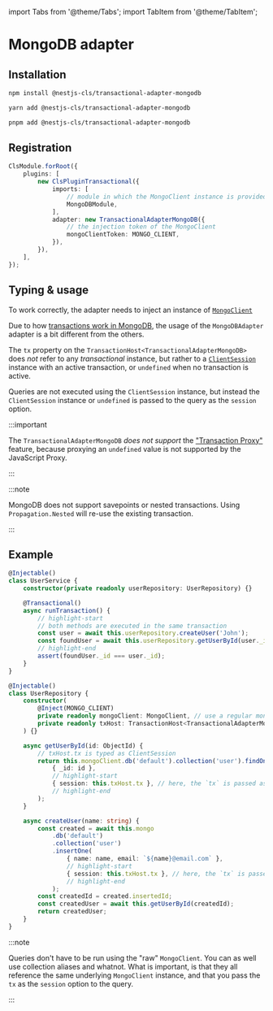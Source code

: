 import Tabs from '@theme/Tabs';
import TabItem from '@theme/TabItem';

# MongoDB adapter

## Installation

<Tabs>
<TabItem value="npm" label="npm" default>

```bash
npm install @nestjs-cls/transactional-adapter-mongodb
```

</TabItem>
<TabItem value="yarn" label="yarn">

```bash
yarn add @nestjs-cls/transactional-adapter-mongodb
```

</TabItem>
<TabItem value="pnpm" label="pnpm">

```bash
pnpm add @nestjs-cls/transactional-adapter-mongodb
```

</TabItem>
</Tabs>

## Registration

```ts
ClsModule.forRoot({
    plugins: [
        new ClsPluginTransactional({
            imports: [
                // module in which the MongoClient instance is provided
                MongoDBModule,
            ],
            adapter: new TransactionalAdapterMongoDB({
                // the injection token of the MongoClient
                mongoClientToken: MONGO_CLIENT,
            }),
        }),
    ],
});
```

## Typing & usage

To work correctly, the adapter needs to inject an instance of [`MongoClient`](https://mongodb.github.io/node-mongodb-native/6.7/classes/MongoClient.html)

Due to how [transactions work in MongoDB](https://www.mongodb.com/docs/drivers/node/current/fundamentals/transactions), the usage of the `MongoDBAdapter` adapter is a bit different from the others.

The `tx` property on the `TransactionHost<TransactionalAdapterMongoDB>` does _not_ refer to any _transactional_ instance, but rather to a [`ClientSession`](https://mongodb.github.io/node-mongodb-native/6.7/classes/ClientSession.html) instance with an active transaction, or `undefined` when no transaction is active.

Queries are not executed using the `ClientSession` instance, but instead the `ClientSession` instance or `undefined` is passed to the query as the `session` option.

:::important

The `TransactionalAdapterMongoDB` _does not support_ the ["Transaction Proxy"](./index.md#using-the-injecttransaction-decorator) feature, because proxying an `undefined` value is not supported by the JavaScript Proxy.

:::

:::note

MongoDB does not support savepoints or nested transactions. Using `Propagation.Nested` will re-use the existing transaction.

:::

## Example

```ts title="user.service.ts"
@Injectable()
class UserService {
    constructor(private readonly userRepository: UserRepository) {}

    @Transactional()
    async runTransaction() {
        // highlight-start
        // both methods are executed in the same transaction
        const user = await this.userRepository.createUser('John');
        const foundUser = await this.userRepository.getUserById(user._id);
        // highlight-end
        assert(foundUser._id === user._id);
    }
}
```

```ts title="user.repository.ts"
@Injectable()
class UserRepository {
    constructor(
        @Inject(MONGO_CLIENT)
        private readonly mongoClient: MongoClient, // use a regular mongoClient here
        private readonly txHost: TransactionHost<TransactionalAdapterMongoDB>,
    ) {}

    async getUserById(id: ObjectId) {
        // txHost.tx is typed as ClientSession
        return this.mongoClient.db('default').collection('user').findOne(
            { _id: id },
            // highlight-start
            { session: this.txHost.tx }, // here, the `tx` is passed as the `session`
            // highlight-end
        );
    }

    async createUser(name: string) {
        const created = await this.mongo
            .db('default')
            .collection('user')
            .insertOne(
                { name: name, email: `${name}@email.com` },
                // highlight-start
                { session: this.txHost.tx }, // here, the `tx` is passed as the `session`
                // highlight-end
            );
        const createdId = created.insertedId;
        const createdUser = await this.getUserById(createdId);
        return createdUser;
    }
}
```

:::note

Queries don't have to be run using the "raw" `MongoClient`. You can as well use collection aliases and whatnot. What is important, is that they all reference the same underlying `MongoClient` instance, and that you pass the `tx` as the `session` option to the query.

:::
